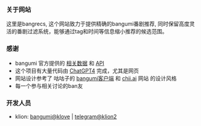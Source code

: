 ### 关于网站

这里是bangrecs, 这个网站致力于提供精确的bangumi番剧推荐, 同时保留高度灵活的番剧过滤系统，能够通过tag和时间等信息缩小推荐的候选范围。


### 感谢
* bangumi 官方提供的 [相关数据](https://github.com/bangumi/Archive) 和 [API](https://bangumi.github.io/api/)
* 这个项目有大量代码由 [ChatGPT4](https://openai.com/) 完成，尤其是网页
* 网站设计参考了 咕咕子的 [bangumi客户端](https://bgm.tv/group/topic/350677) 和 [chii.ai](https://chii.ai) 网站 的设计风格
* 每一个参与相关讨论的ban友

### 开发人员
* klion: [bangumi@klove](https://bgm.tv/user/klove) | [telegram@klion2](https://t.me/klion2) 